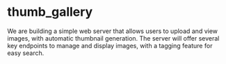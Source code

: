# thumb_gallery
We are building a simple web server that allows users to upload and view images, with automatic thumbnail generation. The server will offer several key endpoints to manage and display images, with a tagging feature for easy search.

